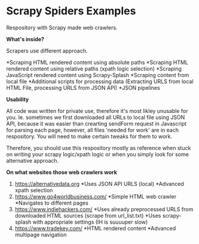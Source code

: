 # Scrapy Spiders Examples

Respository with Scrapy made web crawlers.

<b>What's inside?</b>

Scrapers use different approach.

*Scraping HTML rendered content using absolute paths
*Scraping HTML rendered content using relative paths (xpath logic selection)
*Scraping JavaScript rendered content using Scrapy-Splash
*Scraping content from local file
*Additional scripts for processing data (Extracting URLS from local HTML File, processing URLS from JSON API)
*JSON pipelines

<b>Usability</b>

All code was written for private use, therefore it's most likley unusable for you. Ie. sometimes we first downloaded all URLs to local file using JSON API, because it was easier than crearting sendForm request in Javascript for parsing each page, however, all files 'needed for work' are in each respository. You will need to make certain tweaks for them to work.

Therefore, you should use this respository mostly as reference when stuck on writing your scrapy logic/xpath logic or when you simply look for some alternative approach.

<b>On what websites those web crawlers work</b>

1. https://alternativedata.org
  *Uses JSON API URLS (local)
  *Advanced xpath selection
2. https://www.go4worldbusiness.com/
  *Simple HTML web crawler
  *Navigates to different pages
3. https://www.indiehackers.com/
  *Uses already preprocessed URLS from downloaded HTML sources (scrape from url_list.txt)
  *Uses scrapy-splash with appropriate settings (IH is suuuuper slow)
4. https://www.tradekey.com/
  *HTML rendered content
  *Advanced multipage navigation
